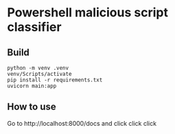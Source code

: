 # Powershell malicious script classifier

## Build
```shell
python -m venv .venv
venv/Scripts/activate
pip install -r requirements.txt
uvicorn main:app
```

## How to use
Go to http://localhost:8000/docs and click click click
